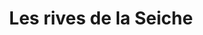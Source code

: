---
title: "Les rives de la Seiche"
url: /chartres-de-bretagne/les-rives-de-la-seiche/
shop: directeurs de funérailles
---